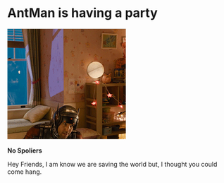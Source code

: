 # AntMan is having a party 
![](.\Images\AntMan.gif)

**No Spoliers**

Hey Friends, I am know we are saving the world but, I thought you could come hang. 
```csharp --source-file .\test_humanizer\Program.cs --project .\test_humanizer\Program.csproj --region run
```